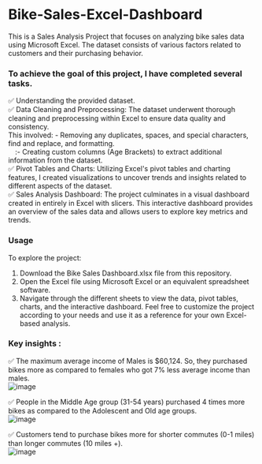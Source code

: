 # Bike-Sales-Excel-Dashboard

This is a Sales Analysis Project that focuses on analyzing bike sales data using Microsoft Excel. The dataset consists of various factors related to customers and their purchasing behavior.

### To achieve the goal of this project, I have completed several tasks.
✅ Understanding the provided dataset.<br/>
✅ Data Cleaning and Preprocessing: The dataset underwent thorough cleaning and preprocessing within Excel to ensure data quality and consistency.<br/>
    This involved: - Removing any duplicates, spaces, and special characters, find and replace, and formatting. <br/>
                   &emsp;:- Creating custom columns (Age Brackets) to extract additional information from the dataset.<br/>
✅ Pivot Tables and Charts: Utilizing Excel's pivot tables and charting features, I created visualizations to uncover trends and insights related to different aspects of the dataset.<br/>
✅ Sales Analysis Dashboard: The project culminates in a visual dashboard created in entirely in Excel with slicers. This interactive dashboard provides an overview of the sales data and allows users to explore key metrics and trends.<br/>

### Usage
To explore the project:
1. Download the Bike Sales Dashboard.xlsx file from this repository.
2. Open the Excel file using Microsoft Excel or an equivalent spreadsheet software.
3. Navigate through the different sheets to view the data, pivot tables, charts, and the interactive dashboard.
Feel free to customize the project according to your needs and use it as a reference for your own Excel-based analysis.

### Key insights :
✅ The maximum average income of Males is $60,124. So, they purchased bikes more as compared to females who got 7% less average income than males.<br/>
![image](https://github.com/DavidRemo/Bike-Sales-Excel-Dashboard/assets/68180517/20a549fe-80d7-41de-8300-3d1e04b7caab)

✅ People in the Middle Age group (31-54 years) purchased 4 times more bikes as compared to the Adolescent and Old age groups.<br/>
![image](https://github.com/DavidRemo/Bike-Sales-Excel-Dashboard/assets/68180517/0a8ed2ff-c347-406d-bb4e-e96ebd2c4ddd)

✅ Customers tend to purchase bikes more for shorter commutes (0-1 miles) than longer commutes (10 miles +).<br/>
![image](https://github.com/DavidRemo/Bike-Sales-Excel-Dashboard/assets/68180517/55a1f18c-102a-4723-bfd6-468ed3ca93cf)

